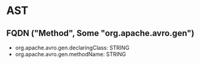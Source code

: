 # AST
## FQDN ("Method", Some "org.apache.avro.gen")
* org.apache.avro.gen.declaringClass: STRING
* org.apache.avro.gen.methodName: STRING
